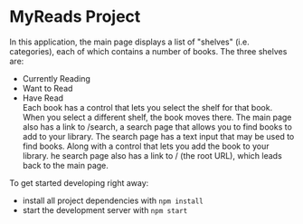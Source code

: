 # MyReads Project
In this application, the main page displays a list of "shelves" (i.e. categories), each of which contains a number of books. The three shelves are:
* Currently Reading
* Want to Read
* Have Read  
Each book has a control that lets you select the shelf for that book. When you select a different shelf, the book moves there.
The main page also has a link to /search, a search page that allows you to find books to add to your library.
The search page has a text input that may be used to find books. Along with a control that lets you add the book to your library.
he search page also has a link to / (the root URL), which leads back to the main page.

To get started developing right away:
* install all project dependencies with `npm install`
* start the development server with `npm start`


